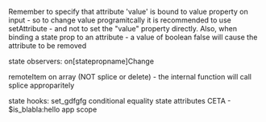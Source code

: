 Remember to specify that attribute 'value' is bound to value property on input - so to change value programitcally it is recommended to use setAttribute - and not to set the "value" property directly.
Also, when binding a state prop to an attribute - a value of boolean false will cause the attribute to be removed

state observers:
on[statepropname]Change

remoteItem on array (NOT splice or delete) - the internal function will call splice approparitely


state hooks:
set_gdfgfg
conditional equality state attributes CETA - 
$is_blabla:hello
app scope
<script app=>
style app=
<template ap="fgf" for="sdfgdf>

ReactiveElement
is="dfdf" nativeElement
host
shadow dom
state attributes
boolean

recommanded order: is, ref, id, class, rest
inputChange for change